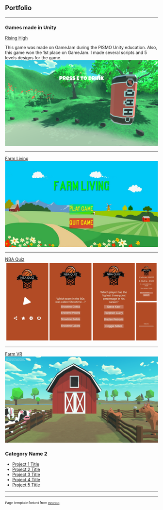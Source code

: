 ## Portfolio

---

### Games made in Unity

[Rising High](https://irpea.itch.io/rising-high)

This game was made on GameJam during the PISMO Unity education. Also, this game won the 1st place on GameJam. I made several scripts and 5 levels designs for the game.
<img src="images/uCnpeb.png?raw=true"/>

---
[Farm Living](https://dareiosj.itch.io/farm-living)
<img src="images/p1Lanm.jpg?raw=true"/>

---
[NBA Quiz](https://play.google.com/store/apps/details?id=com.crnaduja123.NBAQuiz&hl=hr&gl=US)
<img src="images/NBAQuizFinal.png?raw=true"/>

---
[Farm VR](https://mirna7.itch.io/farm-vr)
<img src="images/vrfarm.png?raw=true"/>
### Category Name 2

- [Project 1 Title](http://example.com/)
- [Project 2 Title](http://example.com/)
- [Project 3 Title](http://example.com/)
- [Project 4 Title](http://example.com/)
- [Project 5 Title](http://example.com/)

---




---
<p style="font-size:11px">Page template forked from <a href="https://github.com/evanca/quick-portfolio">evanca</a></p>
<!-- Remove above link if you don't want to attibute -->
